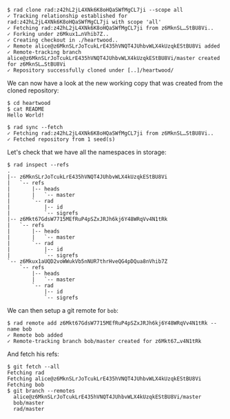 <!-- TODO: Currently, `rad clone`, even with `--scope all` will not fetch all remotes -->
<!-- We have to issue a separate `rad sync --fetch` -->

```
$ rad clone rad:z42hL2jL4XNk6K8oHQaSWfMgCL7ji --scope all
✓ Tracking relationship established for rad:z42hL2jL4XNk6K8oHQaSWfMgCL7ji with scope 'all'
✓ Fetching rad:z42hL2jL4XNk6K8oHQaSWfMgCL7ji from z6MknSL…StBU8Vi..
✓ Forking under z6Mkux1…nVhib7Z..
✓ Creating checkout in ./heartwood..
✓ Remote alice@z6MknSLrJoTcukLrE435hVNQT4JUhbvWLX4kUzqkEStBU8Vi added
✓ Remote-tracking branch alice@z6MknSLrJoTcukLrE435hVNQT4JUhbvWLX4kUzqkEStBU8Vi/master created for z6MknSL…StBU8Vi
✓ Repository successfully cloned under [..]/heartwood/
```

We can now have a look at the new working copy that was created from the cloned
repository:

```
$ cd heartwood
$ cat README
Hello World!
```

```
$ rad sync --fetch
✓ Fetching rad:z42hL2jL4XNk6K8oHQaSWfMgCL7ji from z6MknSL…StBU8Vi..
✓ Fetched repository from 1 seed(s)
```

Let's check that we have all the namespaces in storage:

```
$ rad inspect --refs
.
|-- z6MknSLrJoTcukLrE435hVNQT4JUhbvWLX4kUzqkEStBU8Vi
|   `-- refs
|       |-- heads
|       |   `-- master
|       `-- rad
|           |-- id
|           `-- sigrefs
|-- z6Mkt67GdsW7715MEfRuP4pSZxJRJh6kj6Y48WRqVv4N1tRk
|   `-- refs
|       |-- heads
|       |   `-- master
|       `-- rad
|           |-- id
|           `-- sigrefs
`-- z6Mkux1aUQD2voWWukVb5nNUR7thrHveQG4pDQua8nVhib7Z
    `-- refs
        |-- heads
        |   `-- master
        `-- rad
            |-- id
            `-- sigrefs
```

We can then setup a git remote for `bob`:

```
$ rad remote add z6Mkt67GdsW7715MEfRuP4pSZxJRJh6kj6Y48WRqVv4N1tRk --name bob
✓ Remote bob added
✓ Remote-tracking branch bob/master created for z6Mkt67…v4N1tRk
```

And fetch his refs:

```
$ git fetch --all
Fetching rad
Fetching alice@z6MknSLrJoTcukLrE435hVNQT4JUhbvWLX4kUzqkEStBU8Vi
Fetching bob
$ git branch --remotes
  alice@z6MknSLrJoTcukLrE435hVNQT4JUhbvWLX4kUzqkEStBU8Vi/master
  bob/master
  rad/master
```
